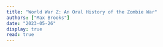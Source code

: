 ```yaml
---
title: "World War Z: An Oral History of the Zombie War"
authors: ["Max Brooks"]
date: "2023-05-26"
display: true
read: true
---
```


